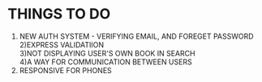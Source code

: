 # THINGS TO DO
1) NEW AUTH SYSTEM - VERIFYING EMAIL, AND FOREGET PASSWORD<BR>
2)EXPRESS VALIDATIION<BR>
3)NOT DISPLAYING USER'S OWN BOOK IN SEARCH<BR>
4)A WAY FOR COMMUNICATION BETWEEN USERS<BR>
5) RESPONSIVE FOR PHONES
